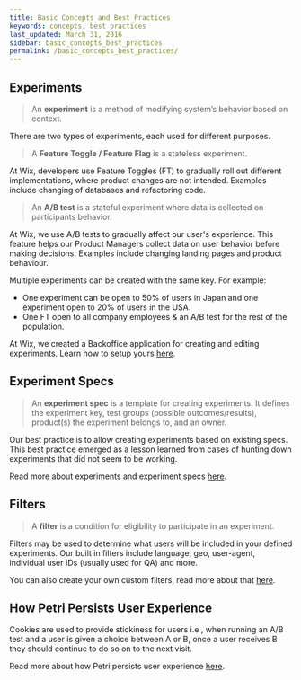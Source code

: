 ```yaml
---
title: Basic Concepts and Best Practices
keywords: concepts, best practices
last_updated: March 31, 2016
sidebar: basic_concepts_best_practices
permalink: /basic_concepts_best_practices/
---
```


## Experiments

> An **experiment** is a method of modifying system’s behavior based on context.

There are two types of experiments, each used for different purposes.

> A **Feature Toggle / Feature Flag** is a stateless experiment.

At Wix, developers use Feature Toggles (FT) to gradually roll out different implementations, where product changes are not intended. Examples include changing of databases and refactoring code.

> An **A/B test** is a stateful experiment where data is collected on participants behavior.

At Wix, we use A/B tests to gradually affect our user's experience. This feature helps our Product Managers collect data on user behavior before making decisions. Examples include changing landing pages and product behaviour.

Multiple experiments can be created with the same key. For example:

- One experiment can be open to 50% of users in Japan and one experiment open to 20% of users in the USA.
- One FT open to all company employees & an A/B test for the rest of the population.

At Wix, we created a Backoffice application for creating and editing experiments. Learn how to setup yours [here]({{site.data.urls.creating_a_petri_backoffice_app.url}}).

## Experiment Specs

> An **experiment spec** is a template for creating experiments. It defines the experiment key, test groups (possible outcomes/results), product(s) the experiment belongs to, and an owner.

Our best practice is to allow creating experiments based on existing specs. This best practice emerged as a lesson learned from cases of hunting down experiments that did not seem to be working. 

Read more about experiments and experiment specs [here]({{site.data.urls.experiments.url}}).

## Filters

> A **filter** is a condition for eligibility to participate in an experiment.

Filters may be used to determine what users will be included in your defined experiments. Our built in filters include language, geo, user-agent, individual user IDs (usually used for QA) and more. 

You can also create your own custom filters, read more about that [here]({{site.data.urls.custom_filters.url}}).


## How Petri Persists User Experience

Cookies are used to provide stickiness for users i.e , when running an A/B test and a user is given a choice between A or B, once a user receives B they should continue to do so on to the next visit.

Read more about how Petri persists user experience [here]({{site.data.urls.user_experience_persistence.url}}).



